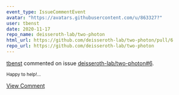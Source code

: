 ```yaml
---
event_type: IssueCommentEvent
avatar: "https://avatars.githubusercontent.com/u/863327?"
user: tbenst
date: 2020-11-17
repo_name: deisseroth-lab/two-photon
html_url: https://github.com/deisseroth-lab/two-photon/pull/6
repo_url: https://github.com/deisseroth-lab/two-photon
---
```


<a href='https://github.com/tbenst' target='_blank'>tbenst</a> commented on issue <a href='https://github.com/deisseroth-lab/two-photon/pull/6' target='_blank'>deisseroth-lab/two-photon#6</a>.

<small>Happy to help!...</small>

<a href='https://github.com/deisseroth-lab/two-photon/pull/6' target='_blank'>View Comment</a>